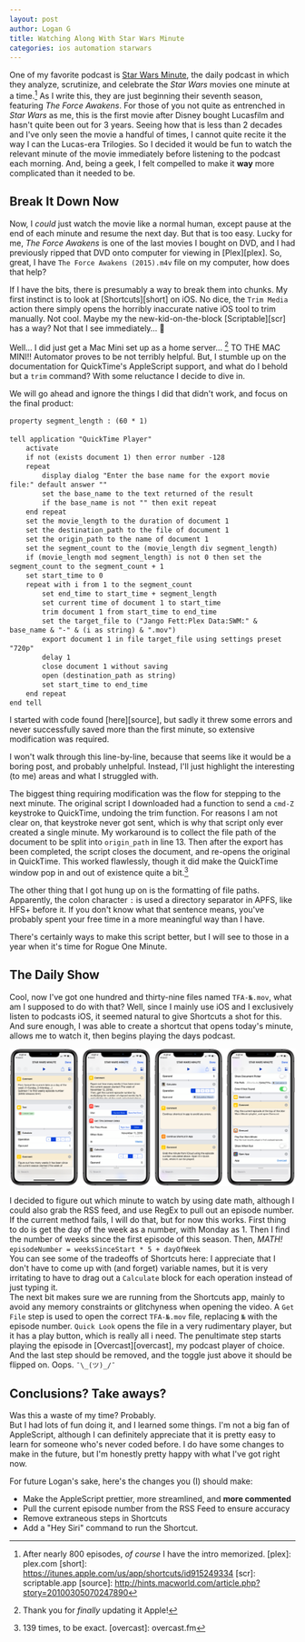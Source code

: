 ```yaml
---
layout: post
author: Logan G
title: Watching Along With Star Wars Minute
categories: ios automation starwars
---
```


One of my favorite podcast is [Star Wars Minute][SWM], the daily podcast in which they analyze, scrutinize, and celebrate the _Star Wars_ movies one minute at a time.[^1]  As I write this, they are just beginning their seventh season, featuring _The Force Awakens_. For those of you not quite as entrenched in _Star Wars_ as me, this is the first movie after Disney bought Lucasfilm and hasn't quite been out for 3 years. Seeing how that is less than 2 decades and I've only seen the movie a handful of times, I cannot quite recite it the way I can the Lucas-era Trilogies. So I decided it would be fun to watch the relevant minute of the movie immediately before listening to the podcast each morning. And, being a geek, I felt compelled to make it **way** more complicated than it needed to be.  

## Break It Down Now
Now, I _could_ just watch the movie like a normal human, except pause at the end of each minute and resume the next day. But that is too easy. Lucky for me, _The Force Awakens_ is one of the last movies I bought on DVD, and I had previously ripped that DVD onto computer for viewing in [Plex][plex]. So, great, I have `The Force Awakens (2015).m4v` file on my computer, how does that help?   

If I have the bits, there is presumably a way to break them into chunks. My first instinct is to look at [Shortcuts][short] on iOS. No dice, the `Trim Media` action there simply opens the horribly inaccurate native iOS tool to trim manually. Not cool. Maybe my the new-kid-on-the-block [Scriptable][scr] has a way? Not that I see immediately… 🤔  

Well… I did just get a Mac Mini set up as a home server… [^2] TO THE MAC MINI!! Automator proves to be not terribly helpful. But, I stumble up on the documentation for QuickTime's AppleScript support, and what do I behold but a `trim` command? With some reluctance I decide to dive in.   

We will go ahead and ignore the things I did that didn't work, and focus on the final product:  

```applescript
property segment_length : (60 * 1)

tell application "QuickTime Player"
	activate
	if not (exists document 1) then error number -128
	repeat
		display dialog "Enter the base name for the export movie file:" default answer ""
		set the base_name to the text returned of the result
		if the base_name is not "" then exit repeat
	end repeat
	set the movie_length to the duration of document 1
	set the destination_path to the file of document 1
	set the origin_path to the name of document 1
	set the segment_count to the (movie_length div segment_length)
	if (movie_length mod segment_length) is not 0 then set the segment_count to the segment_count + 1
	set start_time to 0
	repeat with i from 1 to the segment_count
		set end_time to start_time + segment_length
		set current time of document 1 to start_time
		trim document 1 from start_time to end_time
		set the target_file to ("Jango Fett:Plex Data:SWM:" & base_name & "-" & (i as string) & ".mov")
		export document 1 in file target_file using settings preset "720p"
		delay 1
		close document 1 without saving
		open (destination_path as string)
		set start_time to end_time
	end repeat
end tell
```
I started with code found [here][source], but sadly it threw some errors and never successfully saved more than the first minute, so extensive modification was required.  

I won't walk through this line-by-line, because that seems like it would be a boring post, and probably unhelpful. Instead, I'll just highlight the interesting (to me) areas and what I struggled with.  

The biggest thing requiring modification was the flow for stepping to the next minute. The original script I downloaded had a function to send a `cmd-Z` keystroke to QuickTime, undoing the trim function. For reasons I am not clear on, that keystroke never got sent, which is why that script only ever created a single minute. My workaround is to collect the file path of the document to be split into `origin_path` in line 13. Then after the export has been completed, the script closes the document, and re-opens the original in QuickTime. This worked flawlessly, though it did make the QuickTime window pop in and out of existence quite a bit.[^3]

The other thing that I got hung up on is the formatting of file paths. Apparently, the colon character `:` is used a directory separator in APFS, like HFS+ before it. If you don't know what that sentence means, you've probably spent your free time in a more meaningful way than I have.  

There's certainly ways to make this script better, but I will see to those in a year when it's time for Rogue One Minute.  

## The Daily Show
Cool, now I've got one hundred and thirty-nine files named `TFA-№.mov`, what am I supposed to do with that? Well, since I mainly use iOS and I exclusively listen to podcasts iOS, it seemed natural to give Shortcuts a shot for this. And sure enough, I was able to create a shortcut that opens today's minute, allows me to watch it, then begins playing the days podcast.  

![My Star Wars Minute Shortcut](\images\2018-11-SWM.png)

I decided to figure out which minute to watch by using date math, although I could also grab the RSS feed, and use RegEx to pull out an episode number. If the current method fails, I will do that, but for now this works. First thing to do is get the day of the week as a number, with Monday as 1. Then I find the number of weeks since the first episode of this season. Then, _MATH!_  
`episodeNumber = weeksSinceStart * 5 + dayOfWeek`  
You can see some of the tradeoffs of Shortcuts here: I appreciate that I don't have to come up with (and forget) variable names, but it is very irritating to have to drag out a `Calculate` block for each operation instead of just typing it.  
The next bit makes sure we are running from the Shortcuts app, mainly to avoid any memory constraints or glitchyness when opening the video. A `Get File` step is used to open the correct `TFA-№.mov` file, replacing `№` with the episode number. `Quick Look` opens the file in a very rudimentary player, but it has a play button, which is really all i need. The penultimate step starts playing the episode in [Overcast][overcast], my podcast player of choice. And the last step should be removed, and the toggle just above it should be flipped on. Oops. `¯\_(ツ)_/¯`

## Conclusions? Take aways?
Was this a waste of my time? Probably.  
But I had lots of fun doing it, and I learned some things. I'm not a big fan of AppleScript, although I can definitely appreciate that it is pretty easy to learn for someone who's never coded before. I do have some changes to make in the future, but I'm honestly pretty happy with what I've got right now.

For future Logan's sake, here's the changes you (I) should make:
- Make the AppleScript prettier, more streamlined, and **more commented**
- Pull the current episode number from the RSS Feed to ensure accuracy
- Remove extraneous steps in Shortcuts
- Add a "Hey Siri" command to run the Shortcut.

[SWM]: starwarsminute.com
[^1]: After nearly 800 episodes, _of course_ I have the intro memorized.
[plex]: plex.com
[short]: https://itunes.apple.com/us/app/shortcuts/id915249334
[scr]: scriptable.app
[source]: http://hints.macworld.com/article.php?story=20100305070247890
[^2]: Thank you for _finally_ updating it Apple!
[^3]: 139 times, to be exact.
[overcast]: overcast.fm

